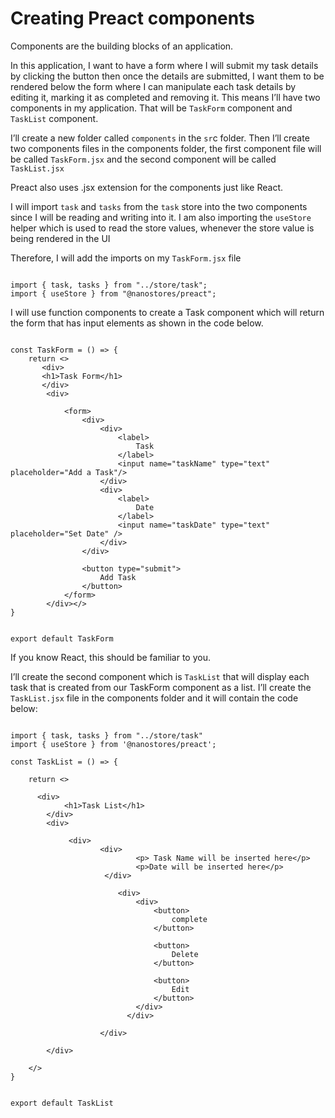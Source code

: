 # Creating Preact components

Components are the building blocks of an application.

In this application, I want to have a form where I will submit my task details by clicking the button then once the details are submitted, I want them to be rendered below the form where I can manipulate each task details by editing it, marking it as completed and removing it. This means I’ll have two components in my application. That will be `TaskForm` component and `TaskList` component.

I’ll create a new folder called `components` in the `sr`c folder. Then I’ll create two components files in the components folder, the first component file will be called `TaskForm.jsx` and the second component will be called `TaskList.jsx`

Preact also uses .jsx extension for the components just like React.

I will import `task` and `tasks` from the `task` store into the two components since I will be reading and writing into it. I am also importing the `useStore` helper which is used to read the store values, whenever the store value is being rendered in the UI

Therefore, I will add the imports on my `TaskForm.jsx` file

```

import { task, tasks } from "../store/task";
import { useStore } from "@nanostores/preact";

```

I will use function components to create a Task component which will return the form that has input elements as shown in the code below.

```

const TaskForm = () => {
    return <>
       <div>
       <h1>Task Form</h1>
       </div>
        <div>

            <form>
                <div>
                    <div>
                        <label>
                            Task
                        </label>
                        <input name="taskName" type="text"        placeholder="Add a Task"/>
                    </div>
                    <div>
                        <label>
                            Date
                        </label>
                        <input name="taskDate" type="text"         placeholder="Set Date" />
                    </div>
                </div>

                <button type="submit">
                    Add Task
                </button>
            </form>
        </div></>
}


export default TaskForm

```

If you know React, this should be familiar to you.

I’ll create the second component which is `TaskList` that will display each task that is created from our TaskForm component as a list.
I’ll create the `TaskList.jsx` file in the components folder and it will contain the code below:

```

import { task, tasks } from "../store/task"
import { useStore } from '@nanostores/preact';

const TaskList = () => {

    return <>

      <div>
            <h1>Task List</h1>
        </div>
        <div>

             <div>
                    <div>
                            <p> Task Name will be inserted here</p>
                            <p>Date will be inserted here</p>
                     </div>

                        <div>
                            <div>
                                <button>
                                    complete
                                </button>

                                <button>
                                    Delete
                                </button>

                                <button>
                                    Edit
                                </button>
                            </div>
                          </div>

                    </div>

        </div>

    </>
}


export default TaskList

```


